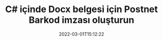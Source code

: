 ---
############################# Static ############################
layout: "auto-gen-signature"
date: 2022-03-01T15:12:22
draft: false
operation: Sign
signaturetype: Barcode
codetype: Postnet
fileformat: Docx
productName: .NET
lang: tr
productCode: net
otherformats: pdf doc docx docm dot dotm dotx odt ott rtf xls xlsx xlsm xlsb csv ods ots xltx xltm ppt pptx pps ppsx odp otp potx potm pptm ppsm png jpg bmp gif tiff svg webp wmf
breadcrumb: Put  Barcode signature on Docx for C#

############################# Head ############################
head_title: "C# içinde Postnet Barkodlu eSign Docx belgesi"
head_description: "Postnet Barkod İmzası oluşturun ve birkaç satır kod kullanarak .NET ile Docx belgesine koyun. Çeşitli dosya biçimlerini imzalamak için GroupDocs Belge İmza API'sini kullanın."

############################# Header ############################
title: "C# içinde Docx belgesi için Postnet Barkod imzası oluşturun"
description: "Docx iş belgelerinizi Postnet Barkod ile e-imzalayın. İmzalama seçeneklerini ayarlamak için birkaç satır kodla hızlı ve kolay bir şekilde Barkod imzası oluşturun."
bg_image: "https://cms.admin.containerize.com/templates/aspose/App_Themes/V3/images/bg/header1.png"
bg_overlay: false
button:
    enable: true

############################# SubMenu ############################
submenu:
    enable: true

    left:
        img_alt: "GroupDocs.Signature for .NET"
        image: "https://cms.admin.containerize.com/templates/groupdocs/images/product-logos/90x90-noborder/groupdocs-signature-net.png"
        product: "GroupDocs.Signature"
        platform: ".NET"



############################# About ############################
about:
    enable: true
    title: "GroupDocs.Signature for .NET Barkod imzaları API'si hakkında."
    content: |
        [GroupDocs.Signature for .NET](https://products.groupdocs.com/signature/net/), UPCA, UPCE, EAN13, EAN14, Code39, Code39Extended, Code128, Codabar, Postnet, ISBN gibi Barkod türlerini kullanarak dijital belge e-imzalamayı yönetmek için hızlı ve kolay bir API'dir. , ITF14 ve diğerleri. Müşteriler kolayca gerekli metni sağlayan Barkodlar oluşturabilir ve bunları PDF, Microsoft Office Words Belgeleri, Microsoft Office Excel çalışma kitapları, MS PowerPoint sunumları, Adobe Photoshop dosyaları ve çeşitli görüntü biçimlerine koyabilir. Belgelere yerleştirilen barkodlar güncellenebilir, aranabilir, doğrulanabilir, silinebilir veya ön izleme yapılabilir. Ayrıca, barkodların özelleştirilmesi desteklenmektedir.
    

############################# Steps ############################
steps:
    enable: true
    title_left: "C# içinde Barcode ile Docx imzalama adımları"
    content_left: |
        [GroupDocs.Signature for .NET](https://products.groupdocs.com/signature/net/), Docx belgelerini Barcode imzasıyla hızlı ve kolay bir şekilde imzalama olanağı sağlar.
        
        * Yol veya bellek akışı olarak imzalaması gereken Docx dosyasını sağlayan bir Signature sınıfı örneği oluşturun
        * SignOptions sınıfını örnekleyin ve istenen tüm verileri ayarlayın.
        * Çıkış Docx dosyasını veya bellek akışını geçen Signature.Sign() yöntemini çağırın

    title_right: " sistem gereksinimleri"
    content_right: |
        GroupDocs.Signature for .NET, tüm büyük platformlarda ve işletim sistemlerinde desteklenir. Aşağıdaki kodu çalıştırmadan önce lütfen aşağıdaki ön koşulların sisteminizde kurulu olduğundan emin olun.

        * İşletim sistemleri: Microsoft Windows, Linux, MacOS
        * Geliştirme ortamları: Microsoft Visual Studio, Xamarin, MonoDevelop
        * Frameworks: .NET Framework, .NET Standard, .NET Core, Mono
        * En son GroupDocs.Signature for .NET ürününü [Nuget}](https://www.nuget.org/packages/groupdocs.signature) adresinden edinin
         
    code: |
        ```csharp    
        
        // Set up input Docx file
        string filePath = "input.docx";
        // Set up output file
        string outputFilePath = "output.docx";

        // Instantiate Signature for input file
        using (var signature = new GroupDocs.Signature.Signature(filePath))
        {
                // create barcode option with predefined barcode text
                var options = new BarcodeSignOptions("BC12345678")
                {
                    // setup Barcode encoding type
                    EncodeType = BarcodeTypes.Postnet,

                    // set signature position
                    Left = 50,
                    Top = 50,
                    Width = 200,
                    Height = 50                                        
                };
                
                // sign Docx document
                SignResult result = signature.Sign(outputFilePath, options);
        }

        ```

############################# Demos ############################
demos:
    enable: true
    title: "Docx dokümanı Barcode Canlı Demo ile imzalama"
    content: |
       Hemen şimdi [GroupDocs.Signature App](https://products.groupdocs.app/signature/family) web sitesini ziyaret ederek çeşitli imzalarla Docx dosyasını imzalayın. Ücretsiz çevrimiçi demo sizi bekliyor.

        
############################# About Formats ############################
about_formats:
    enable: true
    format:
        # format loop
        - icon: "fas fa-barcode"
          title: "About Postnet Barcode"
          content: |
            POSTNET (Posta Sayısal Kodlama Tekniği), Amerika Birleşik Devletleri Posta Servisi tarafından postanın yönlendirilmesine yardımcı olmak için kullanılan bir barkod sembolojisidir.
          characterset: |
             Sayısal rakamlar (0-9).
          textcapacity: |
             11 karaktere kadar.
          image: |
             iVBORw0KGgoAAAANSUhEUgAAACcAAAAjCAYAAAAXMhMjAAAAAXNSR0IArs4c6QAAAARnQU1BAACxjwv8YQUAAAAJcEhZcwAADsMAAA7DAcdvqGQAAACeSURBVFhH7c7BCkMxEELR/P9Pp1LoRrCXpi4Cbw5kIRKZtS82x52a407Ncae+HrfWer8Pyr+i/3NcQv/nuIT+z3EJ/X/Ocf9mlxuhsXZ2uREaa2eXG6Gxdna5ERprZ5cbobF2drkRGmtnlxuhsXZ2uREaa2eXG6Gxdna5ERprZ5cbobF2drkRGmtnlxuhsXZ2ubnAHHdqjjt18XF7vwDevzbHqsQWPwAAAABJRU5ErkJggg==

          link: ""

############################# More Formats ############################
more_formats:
    enable: true
    title: "C# için desteklenen diğer Barcode imzaları"
    content: |
        "Docx'ı diğer imza türleriyle de imzalayabilirsiniz. Lütfen aşağıdaki listeye bakın."
    format: 
        
       
back_to_top:
    enable: true
---